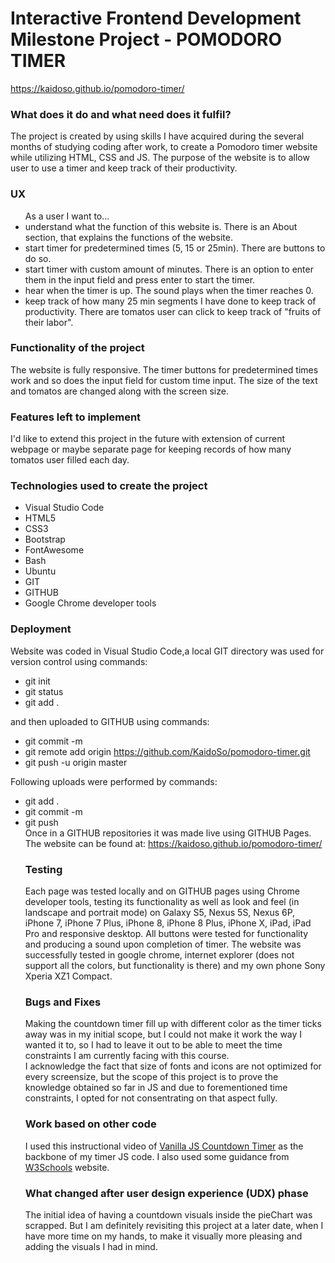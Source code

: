 <h1>Interactive Frontend Development Milestone Project - POMODORO TIMER</h1>
<a href="https://kaidoso.github.io/pomodoro-timer/" target="_blank">https://kaidoso.github.io/pomodoro-timer/</a>

<h3>What does it do and what need does it fulfil?</h3>
The project is created by using skills I have acquired during the several months of studying coding after work, to create a Pomodoro timer website while utilizing HTML, CSS and JS. The purpose of the website is to allow user to use a timer and keep track of their productivity.

<h3>UX</h3>
<ul>
As a user I want to...
<li>understand what the function of this website is. There is an About section, that explains the functions of the website.</li>
<li>start timer for predetermined times (5, 15 or 25min). There are buttons to do so.</li>
<li>start timer with custom amount of minutes. There is an option to enter them in the input field and press enter to start the timer.</li>
<li>hear when the timer is up. The sound plays when the timer reaches 0.</li>
<li>keep track of how many 25 min segments I have done to keep track of productivity. There are tomatos user can click to keep track of "fruits of their labor".</li>
</ul>

<h3>Functionality of the project</h3>
The website is fully responsive. The timer buttons for predetermined times work and so does the input field for custom time input.
The size of the text and tomatos are changed along with the screen size. 

<h3>Features left to implement</h3>
I'd like to extend this project in the future with extension of current webpage or maybe separate page for keeping records of how many tomatos user filled each day. 

<h3>Technologies used to create the project</h3>
<ul>
<li>Visual Studio Code</li>
<li>HTML5</li>
<li>CSS3</li>
<li>Bootstrap</li>
<li>FontAwesome</li>
<li>Bash</li>
<li>Ubuntu</li>
<li>GIT</li>
<li>GITHUB</li>
<li>Google Chrome developer tools</li></ul>

<h3>Deployment</h3>
Website was coded in Visual Studio Code,a local GIT directory was used for version control using commands:
<ul>
<li>git init</li>
<li>git status</li>
<li>git add . </li></ul>
and then uploaded to GITHUB using commands:
<ul>
<li>git commit -m</li>
<li>git remote add origin <a href="https://github.com/KaidoSo/pomodoro-timer.git" target="_blank">https://github.com/KaidoSo/pomodoro-timer.git</a></li>
<li>git push -u origin master</li></ul>
Following uploads were performed by commands:
<ul>
<li>git add .</li>
<li>git commit -m</li>
<li>git push</li>
Once in a GITHUB repositories it was made live using GITHUB Pages. The website can be found at: <a href="https://kaidoso.github.io/pomodoro-timer/" target="_blank">https://kaidoso.github.io/pomodoro-timer/</a>

<h3>Testing</h3>
Each page was tested locally and on GITHUB pages using Chrome developer tools, testing its functionality as well as look and feel (in landscape and portrait mode) on Galaxy S5, Nexus 5S, Nexus 6P, iPhone 7, iPhone 7 Plus, iPhone 8, iPhone 8 Plus, iPhone X, iPad, iPad Pro and responsive desktop. All buttons were tested for functionality and producing a sound upon completion of timer. The website was successfully tested in google chrome, internet explorer (does not support all the colors, but functionality is there) and my own phone Sony Xperia XZ1 Compact.

<h3>Bugs and Fixes</h3>
Making the countdown timer fill up with different color as the timer ticks away was in my initial scope, but I could not make it work the way I wanted it to, so I had to leave it out to be able to meet the time constraints I am currently facing with this course.
<br>
I acknowledge the fact that size of fonts and icons are not optimized for every screensize, but the scope of this project is to prove the knowledge obtained so far in JS and due to forementioned time constraints, I opted for not consentrating on that aspect fully.

<h3>Work based on other code</h3>
I used this instructional video of <a href="https://www.youtube.com/watch?v=LAaf7-WuJJQ" target="_blank">Vanilla JS Countdown Timer</a> as the backbone of my timer JS code. I also used some guidance from <a href="https://www.w3schools.com/" target="_blank">W3Schools</a> website.

<h3>What changed after user design experience (UDX) phase</h3>
The initial idea of having a countdown visuals inside the pieChart was scrapped. But I am definitely revisiting this project at a later date, when I have more time on my hands, to make it visually more pleasing and adding the visuals I had in mind.


